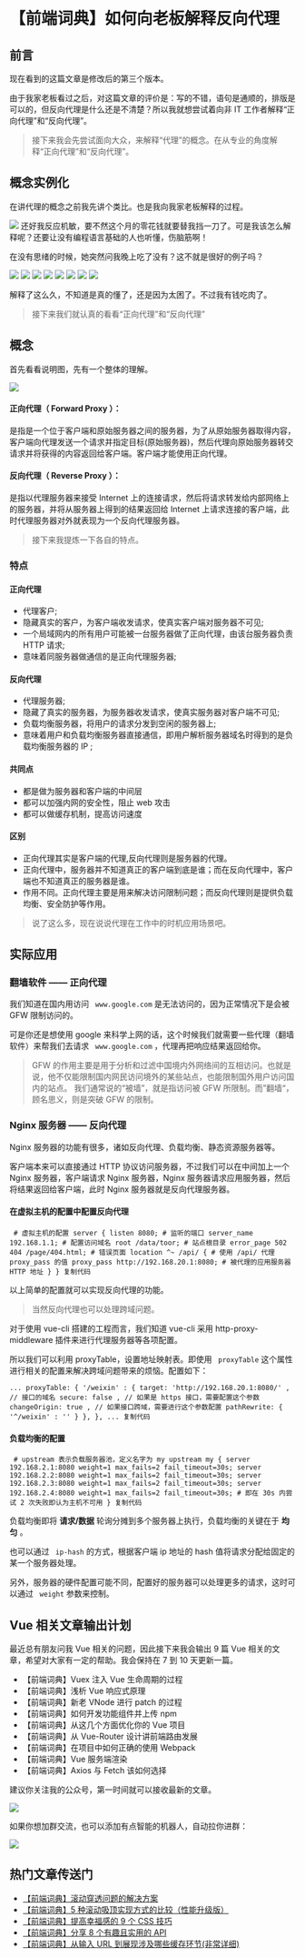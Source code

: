 # 【前端词典】如何向老板解释反向代理 #

## 前言 ##

现在看到的这篇文章是修改后的第三个版本。

由于我家老板看过之后，对这篇文章的评价是：写的不错，语句是通顺的，排版是可以的，但反向代理是什么还是不清楚？所以我就想尝试着向非 IT 工作者解释“正向代理”和“反向代理”。

> 
> 
> 
> 接下来我会先尝试面向大众，来解释“代理”的概念。在从专业的角度解释“正向代理”和“反向代理”。
> 
> 

## 概念实例化 ##

在讲代理的概念之前我先讲个类比。也是我向我家老板解释的过程。

![](https://user-gold-cdn.xitu.io/2019/1/11/1683d932426e5c84?imageView2/0/w/1280/h/960/ignore-error/1) 还好我反应机敏，要不然这个月的零花钱就要替我挡一刀了。可是我该怎么解释呢？还要让没有编程语言基础的人也听懂，伤脑筋啊！

在没有思绪的时候，她突然问我晚上吃了没有？这不就是很好的例子吗？

![](https://user-gold-cdn.xitu.io/2019/1/12/1683dc2e839c561e?imageView2/0/w/1280/h/960/ignore-error/1) ![](https://user-gold-cdn.xitu.io/2019/1/12/1683dc30345fa4d1?imageView2/0/w/1280/h/960/ignore-error/1) ![](https://user-gold-cdn.xitu.io/2019/1/12/1683dc31e185841e?imageView2/0/w/1280/h/960/ignore-error/1) ![](https://user-gold-cdn.xitu.io/2019/1/12/1683dc329e601221?imageView2/0/w/1280/h/960/ignore-error/1) ![](https://user-gold-cdn.xitu.io/2019/1/12/1683dc3382393f9b?imageView2/0/w/1280/h/960/ignore-error/1) ![](https://user-gold-cdn.xitu.io/2019/1/12/1683dc355ba46624?imageView2/0/w/1280/h/960/ignore-error/1) ![](https://user-gold-cdn.xitu.io/2019/1/12/1683dc3624ff0736?imageView2/0/w/1280/h/960/ignore-error/1) ![](https://user-gold-cdn.xitu.io/2019/1/12/1683dc36ea1ad3cd?imageView2/0/w/1280/h/960/ignore-error/1)

解释了这么久，不知道是真的懂了，还是因为太困了。不过我有钱吃肉了。

> 
> 
> 
> 接下来我们就认真的看看“正向代理”和“反向代理”
> 
> 

## 概念 ##

首先看看说明图，先有一个整体的理解。

![](https://user-gold-cdn.xitu.io/2019/1/3/16813f90387855c0?imageView2/0/w/1280/h/960/ignore-error/1)

#### 正向代理（ Forward Proxy ）： ####

是指是一个位于客户端和原始服务器之间的服务器，为了从原始服务器取得内容， 客户端向代理发送一个请求并指定目标(原始服务器)，然后代理向原始服务器转交请求并将获得的内容返回给客户端。客户端才能使用正向代理。

#### 反向代理（ Reverse Proxy ）： ####

是指以代理服务器来接受 Internet 上的连接请求，然后将请求转发给内部网络上的服务器，并将从服务器上得到的结果返回给 Internet 上请求连接的客户端，此时代理服务器对外就表现为一个反向代理服务器。

> 
> 
> 
> 接下来我提炼一下各自的特点。
> 
> 

### 特点 ###

#### 正向代理 ####

* 代理客户;
* 隐藏真实的客户，为客户端收发请求，使真实客户端对服务器不可见;
* 一个局域网内的所有用户可能被一台服务器做了正向代理，由该台服务器负责 HTTP 请求;
* 意味着同服务器做通信的是正向代理服务器;

#### 反向代理 ####

* 代理服务器;
* 隐藏了真实的服务器，为服务器收发请求，使真实服务器对客户端不可见;
* 负载均衡服务器，将用户的请求分发到空闲的服务器上;
* 意味着用户和负载均衡服务器直接通信，即用户解析服务器域名时得到的是负载均衡服务器的 IP ;

#### 共同点 ####

* 都是做为服务器和客户端的中间层
* 都可以加强内网的安全性，阻止 web 攻击
* 都可以做缓存机制，提高访问速度

#### 区别 ####

* 正向代理其实是客户端的代理,反向代理则是服务器的代理。
* 正向代理中，服务器并不知道真正的客户端到底是谁；而在反向代理中，客户端也不知道真正的服务器是谁。
* 作用不同。正向代理主要是用来解决访问限制问题；而反向代理则是提供负载均衡、安全防护等作用。

> 
> 
> 
> 说了这么多，现在说说代理在工作中的时机应用场景吧。
> 
> 

## 实际应用 ##

### 翻墙软件 —— 正向代理 ###

我们知道在国内用访问 ` www.google.com` 是无法访问的，因为正常情况下是会被 GFW 限制访问的。

可是你还是想使用 google 来科学上网的话，这个时候我们就需要一些代理（翻墙软件）来帮我们去请求 ` www.google.com` ，代理再把响应结果返回给你。

> 
> 
> 
> GFW 的作用主要是用于分析和过滤中国境内外网络间的互相访问。也就是说，他不仅能限制国内网民访问境外的某些站点，也能限制国外用户访问国内的站点。
> 我们通常说的“被墙”，就是指访问被 GFW 所限制。而”翻墙“，顾名思义，则是突破 GFW 的限制。
> 
> 

### Nginx 服务器 —— 反向代理 ###

Nginx 服务器的功能有很多，诸如反向代理、负载均衡、静态资源服务器等。

客户端本来可以直接通过 HTTP 协议访问服务器，不过我们可以在中间加上一个 Nginx 服务器，客户端请求 Nginx 服务器，Nginx 服务器请求应用服务器，然后将结果返回给客户端，此时 Nginx 服务器就是反向代理服务器。

#### 在虚拟主机的配置中配置反向代理 ####

` # 虚拟主机的配置 server { listen 8080; # 监听的端口 server_name 192.168.1.1; # 配置访问域名 root /data/toor; # 站点根目录 error_page 502 404 /page/404.html; # 错误页面 location ^~ /api/ { # 使用 /api/ 代理 proxy_pass 的值 proxy_pass http://192.168.20.1:8080; # 被代理的应用服务器 HTTP 地址 } } 复制代码`

以上简单的配置就可以实现反向代理的功能。

> 
> 
> 
> 当然反向代理也可以处理跨域问题。
> 
> 

对于使用 vue-cli 搭建的工程而言，我们知道 vue-cli 采用 http-proxy-middleware 插件来进行代理服务器等各项配置。

所以我们可以利用 proxyTable，设置地址映射表。即使用 ` proxyTable` 这个属性进行相关的配置来解决跨域问题带来的烦恼。配置如下：

`... proxyTable: { '/weixin' : { target: 'http://192.168.20.1:8080/' , // 接口的域名 secure: false , // 如果是 https 接口，需要配置这个参数 changeOrigin: true , // 如果接口跨域，需要进行这个参数配置 pathRewrite: { '^/weixin' : '' } }, }, ... 复制代码`

#### 负载均衡的配置 ####

` # upstream 表示负载服务器池，定义名字为 my upstream my { server 192.168.2.1:8080 weight=1 max_fails=2 fail_timeout=30s; server 192.168.2.2:8080 weight=1 max_fails=2 fail_timeout=30s; server 192.168.2.3:8080 weight=1 max_fails=2 fail_timeout=30s; server 192.168.2.4:8080 weight=1 max_fails=2 fail_timeout=30s; # 即在 30s 内尝试 2 次失败即认为主机不可用 } 复制代码`

负载均衡即将 **请求/数据** 轮询分摊到多个服务器上执行，负载均衡的关键在于 **均匀** 。

也可以通过 ` ip-hash` 的方式，根据客户端 ip 地址的 hash 值将请求分配给固定的某一个服务器处理。

另外，服务器的硬件配置可能不同，配置好的服务器可以处理更多的请求，这时可以通过 ` weight` 参数来控制。

## Vue 相关文章输出计划 ##

最近总有朋友问我 Vue 相关的问题，因此接下来我会输出 9 篇 Vue 相关的文章，希望对大家有一定的帮助。我会保持在 7 到 10 天更新一篇。

* 【前端词典】Vuex 注入 Vue 生命周期的过程
* 【前端词典】浅析 Vue 响应式原理
* 【前端词典】新老 VNode 进行 patch 的过程
* 【前端词典】如何开发功能组件并上传 npm
* 【前端词典】从这几个方面优化你的 Vue 项目
* 【前端词典】从 Vue-Router 设计讲前端路由发展
* 【前端词典】在项目中如何正确的使用 Webpack
* 【前端词典】Vue 服务端渲染
* 【前端词典】Axios 与 Fetch 该如何选择

建议你关注我的公众号，第一时间就可以接收最新的文章。

![](https://user-gold-cdn.xitu.io/2019/5/19/16acfa600f92404e?imageView2/0/w/1280/h/960/ignore-error/1)

如果你想加群交流，也可以添加有点智能的机器人，自动拉你进群：

![](https://user-gold-cdn.xitu.io/2019/5/29/16b0120727720670?imageView2/0/w/1280/h/960/ignore-error/1)

## 热门文章传送门 ##

* [【前端词典】滚动穿透问题的解决方案]( https://juejin.im/post/5c2dc9cce51d45690a254b79 )
* [【前端词典】5 种滚动吸顶实现方式的比较（性能升级版）]( https://juejin.im/post/5caa0c2d51882543fa41e478 )
* [【前端词典】提高幸福感的 9 个 CSS 技巧]( https://juejin.im/post/5cb45a06f265da03474df54e )
* [【前端词典】分享 8 个有趣且实用的 API]( https://juejin.im/post/5c92446b6fb9a070c022f0e2 )
* [【前端词典】从输入 URL 到展现涉及哪些缓存环节(非常详细)]( https://juejin.im/post/5c6e77da6fb9a049db73bb07 )